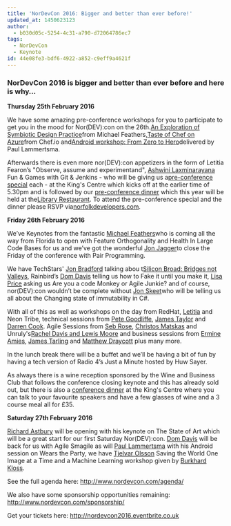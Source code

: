 ```yaml
---
title: 'NorDevCon 2016: Bigger and better than ever before!'
updated_at: 1450623123
author:
  - b030d05c-5254-4c31-a790-d72064786ec7
tags:
  - NorDevCon
  - Keynote
id: 44e08fe3-bdf6-4922-a852-c9eff9a4621f
---
```

### NorDevCon 2016 is bigger and better than ever before and here is why…

**Thursday 25th February 2016**

We have some amazing pre-conference workshops for you to participate to get you in the mood for Nor(DEV):con on the 26th.[An Exploration of Symbiotic Design Practice](http://www.nordevcon.com/sessions/#michaelfeathers)from Michael Feathers,[Taste of Chef on Azure](http://www.nordevcon.com/sessions/#chefio)from Chef.io and[Android workshop: From Zero to Hero](http://www.nordevcon.com/sessions/#paullammertsma)delivered by Paul Lammertsma.

Afterwards there is even more nor(DEV):con appetizers in the form of Letitia Fearon’s "Observe, assume and experimentand", [Ashwini Laxminarayana](http://www.nordevcon.com/sessions/#ashwini) Fun & Games with Git & Jenkins - who will be giving us a[pre-conference special](http://www.meetup.com/Norfolk-Developers-NorDev/events/225604888/) each - at the King's Centre which kicks off at the earlier time of 5.30pm and is followed by our [pre-conference dinner](http://www.meetup.com/Norfolk-Developers-NorDev/events/226204343/) which this year will be held at the[Library Restaurant](http://www.thelibraryrestaurant.co.uk/#welcome). To attend the pre-conference special and the dinner please RSVP via[norfolkdevelopers.com](http://norfolkdevelopers.com).

**Friday 26th February 2016**

We’ve Keynotes from the fantastic [Michael Feathers](http://www.nordevcon.com/sessions/#michaelfeathers)who is coming all the way from Florida to open with Feature Orthogonality and Health In Large Code Bases for us and we’ve got the wonderful [Jon Jagger](http://www.nordevcon.com/sessions/#jonjagger)to close the Friday of the conference with Pair Programming.

We have TechStars' [Jon Bradford](http://www.nordevcon.com/sessions/#jonbradford) talking abou t[Silicon Broad: Bridges not Valleys](http://www.nordevcon.com/sessions/#jonbradford), Rainbird’s [Dom Davis](http://www.nordevcon.com/sessions/#domdavis) telling us how to Fake it until you make it, [Lisa Price](http://www.nordevcon.com/sessions/#lisaprice) asking us Are you a code Monkey or Agile Junkie? and of course, nor(DEV):con wouldn’t be complete without [Jon Skeet](http://www.nordevcon.com/sessions/#jonskeet)who will be telling us all about the Changing state of immutability in C#.

With all of this as well as workshops on the day from RedHat, [Letitia](http://www.nordevcon.com/sessions/#letitiafearon) and Neon Tribe, technical sessions from [Pete Goodliffe](http://www.nordevcon.com/sessions/#petegoodliffe), [James Taylor](http://www.nordevcon.com/sessions/#jamestaylor) and [Darren Cook](http://www.nordevcon.com/sessions/#darrencook). Agile Sessions from [Seb Rose](http://www.nordevcon.com/sessions/#sebrose), [Christos Matskas](http://www.nordevcon.com/sessions/#christosmatskas) and Unruly's[Rachel Davis and Lewis Moore](http://www.nordevcon.com/sessions/#rachellewis) and business sessions from [Ermine Amies](http://www.nordevcon.com/sessions/#ermineamies), [James Tarling](http://www.nordevcon.com/sessions/#jamestarling) and [Matthew Draycott](http://www.nordevcon.com/sessions/#matthewdraycott) plus many more.

In the lunch break there will be a buffet and we’ll be having a bit of fun by having a tech version of Radio 4’s Just a Minute hosted by Huw Sayer.

As always there is a wine reception sponsored by the Wine and Business Club that follows the conference closing keynote and this has already sold out, but there is also a [conference dinner](http://www.nordevcon.com/dinner-and-wine-reception-2016/) at the King's Centre where you can talk to your favourite speakers and have a few glasses of wine and a 3 course meal all for £35.

**Saturday 27th February 2016**

[Richard Astbury](http://www.nordevcon.com/sessions/#richardastbury) will be opening with his keynote on The State of Art which will be a great start for our first Saturday Nor(DEV):con. [Dom Davis](http://www.nordevcon.com/sessions/#domdavis) will be back for us with Agile Smagile as will [Paul Lammertsma](http://www.nordevcon.com/sessions/#paullammertsma) with his Android session on Wears the Party, we have [Tjelvar Olsson](http://www.nordevcon.com/sessions/#tjelvarolsson) Saving the World One Image at a Time and a Machine Learning workshop given by [Burkhard Kloss](http://www.nordevcon.com/sessions/#burkhardkloss).

See the full agenda here: <http://www.nordevcon.com/agenda/>

We also have some sponsorship opportunities remaining: <http://www.nordevcon.com/sponsorship/>

Get your tickets here: <http://nordevcon2016.eventbrite.co.uk>
